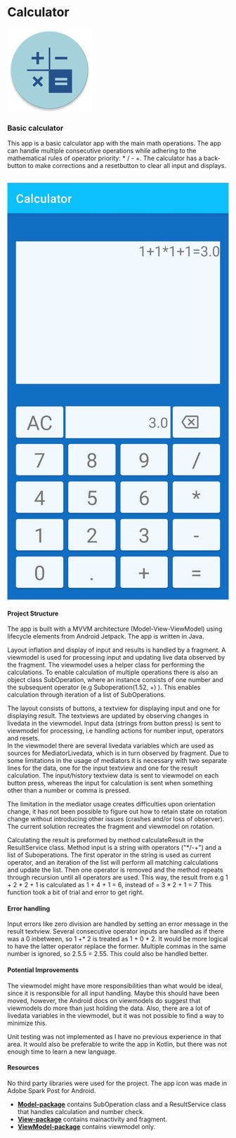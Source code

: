 # Calculator

![calculator_icon](app/src/main/res/mipmap-xxxhdpi/ic_launcher_round.png)

### Basic calculator

This app is a basic calculator app with the main math operations. The app can handle multiple consecutive operations while adhering to the 
mathematical rules of operator priority: * / - +. The calculator has a back-button to make corrections and a resetbutton to clear all input and displays. <br /><br />

![calculator_screenshot](app/src/main/res/drawable/screenshot.jpg)

#### Project Structure
The app is built with a MVVM architecture (Model-View-ViewModel) using lifecycle elements from Android Jetpack. The app is written in Java. 

Layout inflation and display of input and results is handled by a fragment. A viewmodel is used for processing input and updating live data observed by the fragment.
The viewmodel uses a helper class for performing the calculations. To enable calculation of multiple operations there is also an object class SubOperation,
where an instance consists of one number and the subsequent operator (e.g Suboperation(1.52, +) ). This enables calculation through iteration of a list of SubOperations.

The layout consists of buttons, a textview for displaying input and one for displaying result. The textviews are updated by observing changes in livedata in the viewmodel.
Input data (strings from button press) is sent to viewmodel for processing, i.e handling actions for number input, operators and resets.    
In the viewmodel there are several livedata variables which are used as sources for MediatorLivedata, which is in turn observed by fragment.
Due to some limitations in the usage of mediators it is necessary with two separate lines for the data, one for the input textview and one for the result calculation.
The input/history textview data is sent to viewmodel on each button press, whereas the input for calculation is sent when something other than a number or comma is pressed.

The limitation in the mediator usage creates difficulties upon orientation change, it has not been possible to figure out how to retain state on rotation change without
introducing other issues (crashes and/or loss of observer). The current solution recreates the fragment and viewmodel on rotation.   

Calculating the result is preformed by method calculateResult in the ResultService class. Method input is a string with operators ("*/-+") and a list of Suboperations. 
The first operator in the string is used as current operator, and an iteration of the list will perform all matching calculations and update the list. Then one operator is removed
and the method repeats through recursion until all operators are used. This way, the result from e.g 1 + 2 * 2 + 1 is calculated as 1 + 4 + 1 = 6, instead of = 3 * 2 + 1 = 7
This function took a bit of trial and error to get right. 

#### Error handling
Input errors like zero division are handled by setting an error message in the result textview. Several consecutive operator inputs
are handled as if there was a 0 inbetween, so 1 +* 2 is treated as 1 + 0 * 2. It would be more logical to have the latter operator replace the former.
Multiple commas in the same number is ignored, so 2.5.5 = 2.55. This could also be handled better.

#### Potential Improvements
The viewmodel might have more responsibilities than what would be ideal, since it is responsible for all input handling. Maybe this should have been moved, however, the
Android docs on viewmodels do suggest that viewmodels do more than just holding the data. Also, there are a lot of livedata variables in the viewmodel, but 
it was not possible to find a way to minimize this.

Unit testing was not implemented as I have no previous experience in that area. It would also be preferable to 
write the app in Kotlin, but there was not enough time to learn a new language.

#### Resources
No third party libraries were used for the project. The app icon was made in Adobe Spark Post for Android. 
 

  - [**Model-package**](app/src/main/java/com/hle/calculator/Model) contains SubOperation class and a ResultService class that handles calculation and number check.
  - [**View-package**](app/src/main/java/com/hle/calculator/View) contains mainactivity and fragment. 
  - [**ViewModel-package**](app/src/main/java/com/hle/calculator/ViewModel) contains viewmodel only.
  
